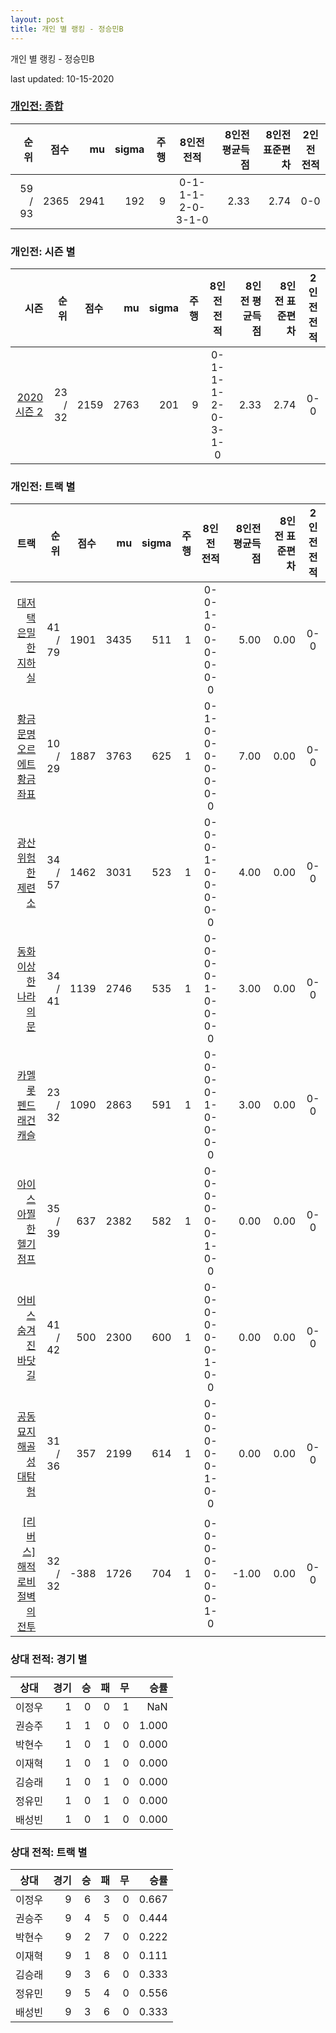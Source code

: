 ```yaml
---
layout: post
title: 개인 별 랭킹 - 정승민B
---
```



개인 별 랭킹 - 정승민B


last updated: 10-15-2020

### [개인전: 종합](../singles-full)

| 순위 | 점수 | mu | sigma | 주행 | 8인전 전적 | 8인전 평균득점 | 8인전 표준편차 | 2인전 전적 |
|---:|---:|---:|---:|---:|:---:|---:|---:|:---:|
| 59 / 93 | 2365 | 2941 | 192 | 9 | 0-1-1-1-2-0-3-1-0 | 2.33 | 2.74 | 0-0 |

### 개인전: 시즌 별

| 시즌 | 순위 | 점수 | mu | sigma | 주행 | 8인전 전적 | 8인전 평균득점 | 8인전 표준편차 | 2인전 전적 |
|---:|---:|---:|---:|---:|---:|:---:|---:|---:|:---:|
| [2020 시즌 2](../singles-s2020_2) | 23 / 32 | 2159 | 2763 | 201 | 9 |  0-1-1-1-2-0-3-1-0 | 2.33 | 2.74 | 0-0 |

### 개인전: 트랙 별

| 트랙 | 순위 | 점수 | mu | sigma | 주행 | 8인전 전적 | 8인전 평균득점 | 8인전 표준편차 | 2인전 전적 |
|---:|---:|---:|---:|---:|---:|:---:|---:|---:|:---:|
| [대저택 은밀한 지하실](../jeotaek) | 41 / 79 | 1901 | 3435 | 511 | 1 | 0-0-1-0-0-0-0-0-0 | 5.00 | 0.00 | 0-0 |
| [황금문명 오르에트 황금 좌표](../coordinate) | 10 / 29 | 1887 | 3763 | 625 | 1 | 0-1-0-0-0-0-0-0-0 | 7.00 | 0.00 | 0-0 |
| [광산 위험한 제련소](../jeryeonso) | 34 / 57 | 1462 | 3031 | 523 | 1 | 0-0-0-1-0-0-0-0-0 | 4.00 | 0.00 | 0-0 |
| [동화 이상한 나라의 문](../gate) | 34 / 41 | 1139 | 2746 | 535 | 1 | 0-0-0-0-1-0-0-0-0 | 3.00 | 0.00 | 0-0 |
| [카멜롯 펜드래건 캐슬](../pendragon) | 23 / 32 | 1090 | 2863 | 591 | 1 | 0-0-0-0-1-0-0-0-0 | 3.00 | 0.00 | 0-0 |
| [아이스 아찔한 헬기 점프](../heli) | 35 / 39 | 637 | 2382 | 582 | 1 | 0-0-0-0-0-0-1-0-0 | 0.00 | 0.00 | 0-0 |
| [어비스 숨겨진 바닷길](../hiddenoceanroad) | 41 / 42 | 500 | 2300 | 600 | 1 | 0-0-0-0-0-0-1-0-0 | 0.00 | 0.00 | 0-0 |
| [공동묘지 해골성 대탐험](../skullcastle) | 31 / 36 | 357 | 2199 | 614 | 1 | 0-0-0-0-0-0-1-0-0 | 0.00 | 0.00 | 0-0 |
| [[리버스] 해적 로비 절벽의 전투](../rlobby) | 32 / 32 | -388 | 1726 | 704 | 1 | 0-0-0-0-0-0-0-1-0 | -1.00 | 0.00 | 0-0 |

### 상대 전적: 경기 별

| 상대 | 경기 | 승 | 패 | 무 | 승률 |
|:---:|---:|---:|---:|---:|---:|
| 이정우 | 1 | 0 | 0 | 1 | NaN |
| 권승주 | 1 | 1 | 0 | 0 | 1.000 |
| 박현수 | 1 | 0 | 1 | 0 | 0.000 |
| 이재혁 | 1 | 0 | 1 | 0 | 0.000 |
| 김승래 | 1 | 0 | 1 | 0 | 0.000 |
| 정유민 | 1 | 0 | 1 | 0 | 0.000 |
| 배성빈 | 1 | 0 | 1 | 0 | 0.000 |

### 상대 전적: 트랙 별

| 상대 | 경기 | 승 | 패 | 무 | 승률 |
|:---:|---:|---:|---:|---:|---:|
| 이정우 | 9 | 6 | 3 | 0 | 0.667 |
| 권승주 | 9 | 4 | 5 | 0 | 0.444 |
| 박현수 | 9 | 2 | 7 | 0 | 0.222 |
| 이재혁 | 9 | 1 | 8 | 0 | 0.111 |
| 김승래 | 9 | 3 | 6 | 0 | 0.333 |
| 정유민 | 9 | 5 | 4 | 0 | 0.556 |
| 배성빈 | 9 | 3 | 6 | 0 | 0.333 |
